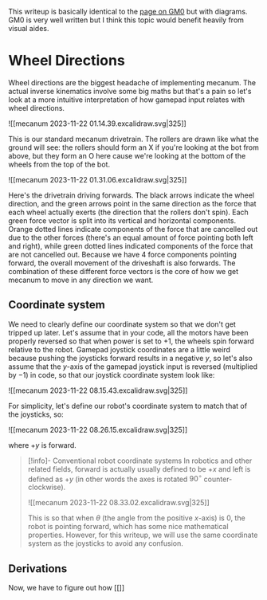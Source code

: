 This writeup is basically identical to the [page on GM0](https://gm0.org/en/latest/docs/software/tutorials/mecanum-drive.html#deriving-mecanum-control-equations) but with diagrams. GM0 is very well written but I think this topic would benefit heavily from visual aides.
# Wheel Directions
Wheel directions are the biggest headache of implementing mecanum. The actual inverse kinematics involve some big maths but that's a pain so let's look at a more intuitive interpretation of how gamepad input relates with wheel directions.

![[mecanum 2023-11-22 01.14.39.excalidraw.svg|325]]

This is our standard mecanum drivetrain. The rollers are drawn like what the ground will see: the rollers should form an X if you're looking at the bot from above, but they form an O here cause we're looking at the bottom of the wheels from the top of the bot.

![[mecanum 2023-11-22 01.31.06.excalidraw.svg|325]]

Here's the drivetrain driving forwards. The black arrows indicate the wheel direction, and the green arrows point in the same direction as the force that each wheel actually exerts (the direction that the rollers don't spin). Each green force vector is split into its vertical and horizontal components. Orange dotted lines indicate components of the force that are cancelled out due to the other forces (there's an equal amount of force pointing both left and right), while green dotted lines indicated components of the force that are not cancelled out. Because we have 4 force components pointing forward, the overall movement of the driveshaft is also forwards. The combination of these different force vectors is the core of how we get mecanum to move in any direction we want.
## Coordinate system
We need to clearly define our coordinate system so that we don't get tripped up later.
Let's assume that in your code, all the motors have been properly reversed so that when power is set to $+1$, the wheels spin forward relative to the robot. Gamepad joystick coordinates are a little weird because pushing the joysticks forward results in a negative $y$, so let's also assume that the $y$-axis of the gamepad joystick input is reversed (multiplied by $-1$) in code, so that our joystick coordinate system look like:

![[mecanum 2023-11-22 08.15.43.excalidraw.svg|325]]

For simplicity, let's define our robot's coordinate system to match that of the joysticks, so:

![[mecanum 2023-11-22 08.26.15.excalidraw.svg|325]]

where $+y$ is forward.
> [!info]- Conventional robot coordinate systems
> In robotics and other related fields, forward is actually usually defined to be $+x$ and left is defined as $+y$ (in other words the axes is rotated $90^\circ$ counter-clockwise).
> 
> ![[mecanum 2023-11-22 08.33.02.excalidraw.svg|325]]
> 
> This is so that when $\theta$ (the angle from the positive $x$-axis) is $0$, the robot is pointing forward, which has some nice mathematical properties. However, for this writeup, we will use the same coordinate system as the joysticks to avoid any confusion.
## Derivations
Now, we have to figure out how [[]]
